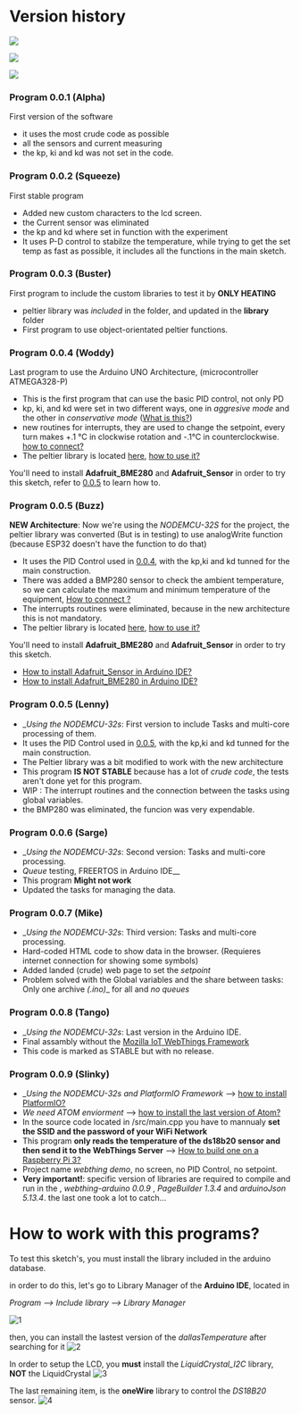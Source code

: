 # Version history

<a href="First Version" title="First Version"><img src="https://img.shields.io/badge/first%20version-0.0.1-brightgreen"></a>

<a href="Actual Version" title="Actual Version"><img src="https://img.shields.io/badge/Version-0.0.8-red"></a>

<a href="Beta Version" title="Beta Version"><img src="https://img.shields.io/badge/Beta-0.0.9-green"></a>

### Program 0.0.1 (Alpha)
  First version of the software
  * it uses the most crude code as possible
  * all the sensors and current measuring
  * the kp, ki and kd was not set in the code.

### Program 0.0.2 (Squeeze)
  First stable program
  * Added new custom characters to the lcd screen.
  * the Current sensor was eliminated
  * the kp and kd where set in function with the experiment
  * It uses P-D control to stabilze the temperature, while trying to get the set temp as fast as possible, it includes all the functions in the main sketch.

### Program 0.0.3 (Buster)
  First program to include the custom libraries to test it by __ONLY HEATING__
  * peltier library was _included_ in the folder, and updated in the __library__ folder
  * First program to use object-orientated peltier functions.

### Program 0.0.4 (Woddy)
  Last program to use the Arduino UNO Architecture, (microcontroller ATMEGA328-P)
  * This is the first program that can use the basic PID control, not only PD
  * kp, ki, and kd were set in two different ways, one in _aggresive mode_ and the other in _conservative mode_ ([What is this?](https://github.com/FOSH-following-demand/thermostatic-water-bath/blob/master/documentation/using/PID_Tunning%20Guide_Rice.pdf))
  * new routines for interrupts, they are used to change the setpoint, every turn makes +.1 °C in clockwise rotation and -.1°C in counterclockwise. [how to connect?](link)
  * The peltier library is located [here](https://github.com/br3ttb/Arduino-PID-Library/), [how to use it?](https://playground.arduino.cc/Code/PIDLibrary/)

  You'll need to install __Adafruit_BME280__ and __Adafruit_Sensor__ in order to try this sketch, refer to [0.0.5](https://github.com/FOSH-following-demand/thermostatic-water-bath/tree/master/software/MCU#program-005) to learn how to.

### Program 0.0.5 (Buzz)
  __NEW Architecture__: Now we're using the _NODEMCU-32S_ for the project, the peltier library was converted (But is in testing) to use
  analogWrite function (because ESP32 doesn't have the function to do that)
  * It uses the PID Control used in [0.0.4](https://github.com/FOSH-following-demand/thermostatic-water-bath/tree/master/software/MCU#program-004), with the kp,ki and kd tunned for the main construction.
  * There was added a BMP280 sensor to check the ambient temperature, so we can calculate the maximum and minimum temperature of the equipment, [How to connect ?](link)
  * The interrupts routines were eliminated, because in the new architecture this is not mandatory.
  * The peltier library is located [here](https://github.com/br3ttb/Arduino-PID-Library/), [how to use it?](https://playground.arduino.cc/Code/PIDLibrary/)

  You'll need to install __Adafruit_BME280__ and __Adafruit_Sensor__ in order to try this sketch.
  * [How to install Adafruit_Sensor in Arduino IDE?](https://www.arduinolibraries.info/libraries/adafruit-unified-sensor)
  * [How to install Adafruit_BME280 in Arduino IDE?](https://learn.adafruit.com/adafruit-bme280-humidity-barometric-pressure-temperature-sensor-breakout/arduino-test#install-adafruit-bme280-library-4-7)

### Program 0.0.5 (Lenny)

  * __Using the _NODEMCU-32s__: First version to include Tasks and multi-core processing of them.
  * It uses the PID Control used in [0.0.5](https://github.com/FOSH-following-demand/thermostatic-water-bath/tree/master/software/MCU#program-005), with the kp,ki and kd tunned for the main construction.
  * The Peltier library was a bit modified to work with the new architecture
  * This program __IS NOT STABLE__ because has a lot of _crude code_, the tests aren't done yet for this program.
  * WIP : The interrupt routines and the connection between the tasks using global variables.
  * the BMP280 was eliminated, the funcion was very expendable.

### Program 0.0.6 (Sarge)
* __Using the _NODEMCU-32s__: Second version: Tasks and multi-core processing.
* _Queue_ testing, FREERTOS in Arduino IDE__
* This program __Might not work__
* Updated the tasks for managing the data.

### Program 0.0.7 (Mike)
* __Using the _NODEMCU-32s__: Third version: Tasks and multi-core processing.
* Hard-coded HTML code to show data in the browser. (Requieres internet connection for showing some symbols)
* Added landed (crude) web page to set the _setpoint_
* Problem solved with the Global variables and the share between tasks: Only one archive _(.ino)__ for all and _no queues_

### Program 0.0.8 (Tango)
* __Using the _NODEMCU-32s__: Last version in the Arduino IDE.
* Final assambly without the [Mozilla IoT WebThings Framework](https://iot.mozilla.org/)
* This code is marked as STABLE but with no release.

### Program 0.0.9 (Slinky)
* __Using the _NODEMCU-32s and PlatformIO Framework__ --> [how to install PlatformIO?](https://platformio.org/install/ide?install=atom)
* _We need ATOM enviorment_ --> [how to install the last version of Atom?](https://atom.io/)
* In the source code located in /src/main.cpp you have to mannualy __set the SSID and the password of your WiFi Network__
* This program __only reads the temperature of the ds18b20 sensor and then send it to the WebThings Server__  --> [How to build one on a Raspberry Pi 3?](https://iot.mozilla.org/docs/gateway-getting-started-guide.html)
* Project name _webthing demo_, no screen, no PID Control, no setpoint.
* __Very important!__: specific version of libraries are required to compile and run in the , _webthing-arduino 0.0.9_ , _PageBuilder 1.3.4_ and _arduinoJson 5.13.4_. the last one took a lot to catch...



# How to work with this programs?

To test this sketch's, you must install the library included in the arduino database.

in order to do this, let's go to Library Manager of the __Arduino IDE__, located in

_Program --> Include library --> Library Manager_

![1](https://github.com/FOSH-following-demand/thermostatic-wather-bath/blob/master/software/img/1.png)


then, you can install the lastest version of the _dallasTemperature_ after searching for it
![2](https://github.com/FOSH-following-demand/thermostatic-wather-bath/blob/master/software/img/dallas.png)


In order to setup the LCD, you __must__ install the _LiquidCrystal_I2C_ library, __NOT__ the LiquidCrystal
![3](https://github.com/FOSH-following-demand/thermostatic-wather-bath/blob/master/software/img/liquid.png)


The last remaining item, is the __oneWire__ library to control the _DS18B20_ sensor.
![4](https://github.com/FOSH-following-demand/thermostatic-wather-bath/blob/master/software/img/onew.png)
